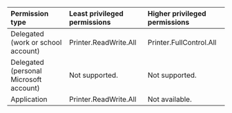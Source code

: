 |Permission type|Least privileged permissions|Higher privileged permissions|
|:---|:---|:---|
|Delegated (work or school account)|Printer.ReadWrite.All|Printer.FullControl.All|
|Delegated (personal Microsoft account)|Not supported.|Not supported.|
|Application|Printer.ReadWrite.All|Not available.|